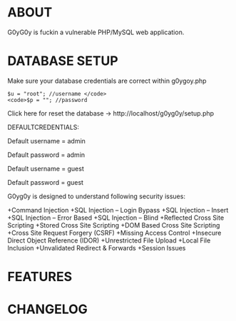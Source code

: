 ABOUT
=========================================


G0yG0y is fuckin a vulnerable PHP/MySQL web application.

DATABASE SETUP
=========================================

Make sure your database credentials are correct within g0ygoy.php


<code>$u = "root"; //username </code>
<code>$p = ""; //password</code>


Click here for reset the database -> http://localhost/g0yg0y/setup.php

DEFAULTCREDENTIALS:

Default username = admin

Default password = admin

Default username = guest

Default password = guest

G0yg0y is designed to understand following security issues:

+Command Injection
+SQL Injection – Login Bypass
+SQL Injection – Insert 
+SQL Injection – Error Based
+SQL Injection – Blind
+Reflected Cross Site Scripting
+Stored Cross Site Scripting
+DOM Based Cross Site Scripting
+Cross Site Request Forgery (CSRF)
+Missing Access Control
+Insecure Direct Object Reference (IDOR)
+Unrestricted File Upload
+Local File Inclusion
+Unvalidated Redirect & Forwards
+Session Issues


FEATURES
=========================================

CHANGELOG
=========================================




